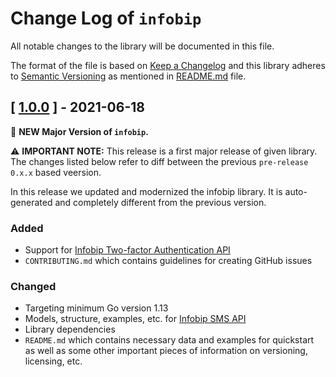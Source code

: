 # Change Log of `infobip`

All notable changes to the library will be documented in this file.

The format of the file is based on [Keep a Changelog](http://keepachangelog.com/)
and this library adheres to [Semantic Versioning](http://semver.org/) as mentioned in [README.md][readme] file.

## [ [1.0.0](https://github.com/infobip/infobip-api-go-client/releases/tag/1.0.0) ] - 2021-06-18

🎉 **NEW Major Version of `infobip`.**

⚠ **IMPORTANT NOTE:** This release is a first major release of given library. The changes listed below refer to diff between the previous `pre-release` `0.x.x` based veersion.

In this release we updated and modernized the infobip library. It is auto-generated and completely different from the previous version.

### Added
- Support for [Infobip Two-factor Authentication API](https://www.infobip.com/docs/api#channels/sms/send-2fa-pin-code-over-sms)
- `CONTRIBUTING.md` which contains guidelines for creating GitHub issues

### Changed
- Targeting minimum Go version 1.13
- Models, structure, examples, etc. for [Infobip SMS API](https://www.infobip.com/docs/api#channels/sms)
- Library dependencies
- `README.md` which contains necessary data and examples for quickstart as well as some other important pieces of information on versioning, licensing, etc.

[readme]: README.mustache
